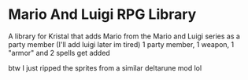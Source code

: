 # Mario And Luigi RPG Library

A library for Kristal that adds Mario from the Mario and Luigi series as a party member (I'll add luigi later im tired)
1 party member, 1 weapon, 1 "armor" and 2 spells get added

btw I just ripped the sprites from a similar deltarune mod lol
